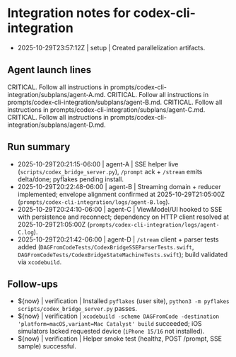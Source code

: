 # Integration notes for codex-cli-integration
- 2025-10-29T23:57:12Z | setup | Created parallelization artifacts.

## Agent launch lines
CRITICAL. Follow all instructions in prompts/codex-cli-integration/subplans/agent-A.md.
CRITICAL. Follow all instructions in prompts/codex-cli-integration/subplans/agent-B.md.
CRITICAL. Follow all instructions in prompts/codex-cli-integration/subplans/agent-C.md.
CRITICAL. Follow all instructions in prompts/codex-cli-integration/subplans/agent-D.md.

## Run summary
- 2025-10-29T20:21:15-06:00 | agent-A | SSE helper live (`scripts/codex_bridge_server.py`), `/prompt` ack + `/stream` emits delta/done; pyflakes pending install.
- 2025-10-29T20:22:48-06:00 | agent-B | Streaming domain + reducer implemented; envelope alignment confirmed at 2025-10-29T21:05:00Z (`prompts/codex-cli-integration/logs/agent-B.log`).
- 2025-10-29T20:24:10-06:00 | agent-C | ViewModel/UI hooked to SSE with persistence and reconnect; dependency on HTTP client resolved at 2025-10-29T21:05:00Z (`prompts/codex-cli-integration/logs/agent-C.log`).
- 2025-10-29T20:21:42-06:00 | agent-D | `/stream` client + parser tests added (`DAGFromCodeTests/CodexBridgeSSEParserTests.swift`, `DAGFromCodeTests/CodexBridgeStateMachineTests.swift`); build validated via `xcodebuild`.

## Follow-ups
- ${now} | verification | Installed `pyflakes` (user site), `python3 -m pyflakes scripts/codex_bridge_server.py` passes.
- ${now} | verification | `xcodebuild -scheme DAGFromCode -destination 'platform=macOS,variant=Mac Catalyst' build` succeeded; iOS simulators lacked requested device (`iPhone 15/16` not installed).
- ${now} | verification | Helper smoke test (healthz, POST /prompt, SSE sample) successful.
